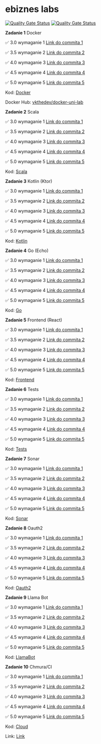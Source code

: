 # ebiznes labs

[![Quality Gate Status](https://sonarcloud.io/api/project_badges/measure?project=vkazakevich_sonar-server&metric=alert_status)](https://sonarcloud.io/summary/new_code?id=vkazakevich_sonar-server)
[![Quality Gate Status](https://sonarcloud.io/api/project_badges/measure?project=vkazakevich_sonar-client&metric=alert_status)](https://sonarcloud.io/summary/new_code?id=vkazakevich_sonar-client)

**Zadanie 1** Docker

:white_check_mark: 3.0 wymaganie 1 [Link do commita 1](https://github.com/vkazakevich/ebiznes/commit/9207da75fb44a75fe965ff01cb1abfdf9971c43f)

:white_check_mark: 3.5 wymaganie 2 [Link do commita 2](https://github.com/vkazakevich/ebiznes/commit/8c44b1e64b68136c35b386655a69a24f73a7a6c4)

:white_check_mark: 4.0 wymaganie 3 [Link do commita 3](https://github.com/vkazakevich/ebiznes/commit/1aa4bbcd5fd4c33a6c82d44882fa14358ca0dcd2)

:white_check_mark: 4.5 wymaganie 4 [Link do commita 4](https://github.com/vkazakevich/ebiznes/commit/836d4c395fcb2b96e9ab6df488d6c8f9a53907a3)

:white_check_mark: 5.0 wymaganie 5 [Link do commita 5](https://github.com/vkazakevich/ebiznes/commit/e0100f7a4ba67a92e942dbb93585c5851ca360e4)


Kod: [Docker](./Docker)

Docker Hub: [vkthedev/docker-uni-lab](https://hub.docker.com/r/vkthedev/docker-uni-lab)


**Zadanie 2** Scala

:white_check_mark: 3.0 wymaganie 1 [Link do commita 1](https://github.com/vkazakevich/ebiznes/commit/1f530c99a6ae0702e8aa07464f4d05a25161882a)

:white_check_mark: 3.5 wymaganie 2 [Link do commita 2](https://github.com/vkazakevich/ebiznes/commit/aede688c92c55328d79e20397fe294d596f30e29)

:white_check_mark: 4.0 wymaganie 3 [Link do commita 3](https://github.com/vkazakevich/ebiznes/commit/a60db416ded2af4c9a5853a11c438ac73a8f2897)

:white_check_mark: 4.5 wymaganie 4 [Link do commita 4](https://github.com/vkazakevich/ebiznes/commit/b5679d09b782d25405042dd01b00e61a15b0f537)

:white_check_mark: 5.0 wymaganie 5 [Link do commita 5](https://github.com/vkazakevich/ebiznes/commit/c69954bc218f0634eb362b5f8dd16fefc4a7df13)


Kod: [Scala](./Scala)

**Zadanie 3** Kotlin (Ktor)

:white_check_mark: 3.0 wymaganie 1 [Link do commita 1](https://github.com/vkazakevich/ebiznes/commit/95cfaf83fce5f6123a60b4fa97a5ef5d4aad2900)

:white_check_mark: 3.5 wymaganie 2 [Link do commita 2](https://github.com/vkazakevich/ebiznes/commit/05f79edd5b9d76ec748e87909a66cc2b3332ea93)

:white_check_mark: 4.0 wymaganie 3 [Link do commita 3](https://github.com/vkazakevich/ebiznes/commit/1d5e8a5286368b8a857493194d6debb6dfc2f5d9)

:white_check_mark: 4.5 wymaganie 4 [Link do commita 4](https://github.com/vkazakevich/ebiznes/commit/898c95db5dbd7f7eec561d96714a75511b67d2a5)

:white_check_mark: 5.0 wymaganie 5 [Link do commita 5](https://github.com/vkazakevich/ebiznes/commit/39bcc29aa963e467f1519f02aaa0a3364a707a57)


Kod: [Kotlin](./Kotlin)

**Zadanie 4** Go (Echo)

:white_check_mark: 3.0 wymaganie 1 [Link do commita 1](https://github.com/vkazakevich/ebiznes/commit/ed171ddbe01b5b66926264f7752b138ed02821f4)

:white_check_mark: 3.5 wymaganie 2 [Link do commita 2](https://github.com/vkazakevich/ebiznes/commit/51f0c3a96cb7fa784117dbffb498ad628e894bfa)

:white_check_mark: 4.0 wymaganie 3 [Link do commita 3](https://github.com/vkazakevich/ebiznes/commit/4c38f6ae23d26abdec1ebcc31e977fa5e4e4ddf9)

:white_check_mark: 4.5 wymaganie 4 [Link do commita 4](https://github.com/vkazakevich/ebiznes/commit/d010fb41b8b6e7d470176b26bc2682610f76561c)

:white_check_mark: 5.0 wymaganie 5 [Link do commita 5](https://github.com/vkazakevich/ebiznes/commit/c704ef6839550740ba6dbb54922d8cd3ef477ce7)


Kod: [Go](./Go)

**Zadanie 5** Frontend (React)

:white_check_mark: 3.0 wymaganie 1 [Link do commita 1](https://github.com/vkazakevich/ebiznes/commit/c54642d762c751762b2c195b3a617dcf41bfed54)

:white_check_mark: 3.5 wymaganie 2 [Link do commita 2](https://github.com/vkazakevich/ebiznes/commit/60d80cf5764701fee7fa2cc3f8d206ef3999933d)

:white_check_mark: 4.0 wymaganie 3 [Link do commita 3](https://github.com/vkazakevich/ebiznes/commit/dba8e77156babb5b35e094559a502ecc4b886f7b)

:white_check_mark: 4.5 wymaganie 4 [Link do commita 4](https://github.com/vkazakevich/ebiznes/commit/8352bf7b4fa78cbd1f19f1469e645fddf177ee22)

:white_check_mark: 5.0 wymaganie 5 [Link do commita 5](https://github.com/vkazakevich/ebiznes/commit/2ef194a90aa4ae88065d36a732e84f82f8c26d97)


Kod: [Frontend](./Frontend)

**Zadanie 6** Tests

:white_check_mark: 3.0 wymaganie 1 [Link do commita 1](https://github.com/vkazakevich/ebiznes/commit/16d353aaad9efb62d78db446d04d2dcc6ad68cfd)

:white_check_mark: 3.5 wymaganie 2 [Link do commita 2](https://github.com/vkazakevich/ebiznes/commit/b106f4c3b801596bc2a4992d399a27f23d653df3)

:white_check_mark: 4.0 wymaganie 3 [Link do commita 3](https://github.com/vkazakevich/ebiznes/commit/f5cff2993174c0117bc43c96235dbc0a0fb425fa#diff-3b9d313f8466c491f3374d5f3c3d33ae50878b091a785d1d83c49dcce7f93ebc)

:white_check_mark: 4.5 wymaganie 4 [Link do commita 4](https://github.com/vkazakevich/ebiznes/commit/8c561c313730e4493654b5d22e90d6dfab982dd3)

:white_check_mark: 5.0 wymaganie 5 [Link do commita 5](https://github.com/vkazakevich/ebiznes/commit/80ccfe5e9914c8b7127de207f6eaaa052efb2be1)


Kod: [Tests](./Tests)

**Zadanie 7** Sonar

:white_check_mark: 3.0 wymaganie 1 [Link do commita 1](https://github.com/vkazakevich/ebiznes/commit/ee91b9444059bbd8b2928cd23b39f99d388b4590)

:white_check_mark: 3.5 wymaganie 2 [Link do commita 2](https://github.com/vkazakevich/sonar-server/commit/3ceeb97ff28d3b974c636a6aafc08269b15681c7)

:white_check_mark: 4.0 wymaganie 3 [Link do commita 3](https://github.com/vkazakevich/sonar-server/commit/3ceeb97ff28d3b974c636a6aafc08269b15681c7)

:white_check_mark: 4.5 wymaganie 4 [Link do commita 4](https://github.com/vkazakevich/sonar-server/commit/3ceeb97ff28d3b974c636a6aafc08269b15681c7)

:white_check_mark: 5.0 wymaganie 5 [Link do commita 5](https://github.com/vkazakevich/ebiznes/commit/8f69aff1173a89381c1da3bbf4d9481722a85b46)

Kod: [Sonar](./Sonar)

**Zadanie 8** Oauth2

:white_check_mark: 3.0 wymaganie 1 [Link do commita 1](https://github.com/vkazakevich/ebiznes/commit/9c49338f3003fc1379394993700f9a2aee4934fc)

:white_check_mark: 3.5 wymaganie 2 [Link do commita 2](https://github.com/vkazakevich/ebiznes/commit/50a13fde52cf181c6645ae9ac08b40a1c3fd5fda)

:white_check_mark: 4.0 wymaganie 3 [Link do commita 3](https://github.com/vkazakevich/ebiznes/commit/66e4b8ca724319c7a93108ed552bfcdcd0f041c7)

:white_check_mark: 4.5 wymaganie 4 [Link do commita 4](https://github.com/vkazakevich/ebiznes/commit/c9f66f58a50d211339f559ac9e790682150f7259)

:white_check_mark: 5.0 wymaganie 5 [Link do commita 5](https://github.com/vkazakevich/ebiznes/commit/a2475943616d61b2a7928c760847c15b5099b721)

Kod: [Oauth2](./Oauth2)

**Zadanie 9** Llama Bot

:white_check_mark: 3.0 wymaganie 1 [Link do commita 1](https://github.com/vkazakevich/ebiznes/commit/8c3d60eb943359ef2eab7fdd9ddd98d710fda4b2)

:white_check_mark: 3.5 wymaganie 2 [Link do commita 2](https://github.com/vkazakevich/ebiznes/commit/ca74c3f3af43cd29f5f566220b5294289327e1d3)

:white_check_mark: 4.0 wymaganie 3 [Link do commita 3](https://github.com/vkazakevich/ebiznes/commit/499492ce8f11b1d832c9957500a9f143b4420e8f)

:white_check_mark: 4.5 wymaganie 4 [Link do commita 4](https://github.com/vkazakevich/ebiznes/commit/2b30cffd1a6144e3df05a88b3785b97b901315fd)

:white_check_mark: 5.0 wymaganie 5 [Link do commita 5](https://github.com/vkazakevich/ebiznes/commit/29ed6177d9a7f44f05c1e2c2f65fd415969685e3)


Kod: [LlamaBot](./LlamaBot)

**Zadanie 10** Chmura/CI

:white_check_mark: 3.0 wymaganie 1 [Link do commita 1](https://github.com/vkazakevich/ebiznes/commit/293d1827446eaf835d03959ba419c75ee785c488)

:white_check_mark: 3.5 wymaganie 2 [Link do commita 2](https://github.com/vkazakevich/ebiznes/commit/0d8aedbedeb7492e959750133939e0c662e67407)

:white_check_mark: 4.0 wymaganie 3 [Link do commita 3](https://github.com/vkazakevich/ebiznes/commit/795309533535c304456257d2810e9025cfa82b14)

:white_check_mark: 4.5 wymaganie 4 [Link do commita 4](https://github.com/vkazakevich/ebiznes/commit/4db441587f0bf35f4fbb13376699561b522b8228)

:white_check_mark: 5.0 wymaganie 5 [Link do commita 5](https://github.com/vkazakevich/ebiznes/commit/a60c985edf9a1ca4e15d5c60545af44f1fc7eb13)


Kod: [Cloud](./Cloud)

Link: [Link](https://ebiznes-front-end-gaapf2f4crfjh7br.polandcentral-01.azurewebsites.net/)
